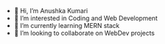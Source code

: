 - 👋 Hi, I’m Anushka Kumari
- 👀 I’m interested in Coding and Web Development
- 🌱 I’m currently learning MERN stack
- 💞️ I’m looking to collaborate on WebDev projects

<!---
anushka821/anushka821 is a ✨ special ✨ repository because its `README.md` (this file) appears on your GitHub profile.
You can click the Preview link to take a look at your changes.
--->
